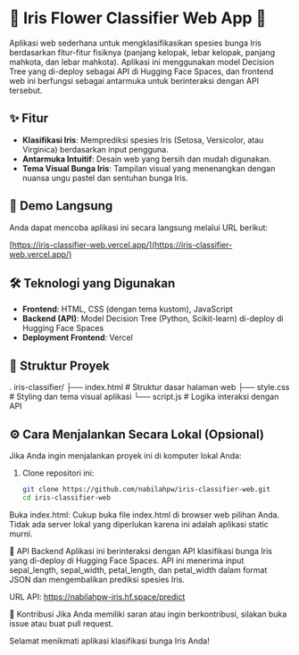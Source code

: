 # 🌸 Iris Flower Classifier Web App 🌸

Aplikasi web sederhana untuk mengklasifikasikan spesies bunga Iris berdasarkan fitur-fitur fisiknya (panjang kelopak, lebar kelopak, panjang mahkota, dan lebar mahkota). Aplikasi ini menggunakan model Decision Tree yang di-deploy sebagai API di Hugging Face Spaces, dan frontend web ini berfungsi sebagai antarmuka untuk berinteraksi dengan API tersebut.

## ✨ Fitur
- **Klasifikasi Iris**: Memprediksi spesies Iris (Setosa, Versicolor, atau Virginica) berdasarkan input pengguna.
- **Antarmuka Intuitif**: Desain web yang bersih dan mudah digunakan.
- **Tema Visual Bunga Iris**: Tampilan visual yang menenangkan dengan nuansa ungu pastel dan sentuhan bunga Iris.

## 🚀 Demo Langsung
Anda dapat mencoba aplikasi ini secara langsung melalui URL berikut:

[https://iris-classifier-web.vercel.app/](https://iris-classifier-web.vercel.app/)

## 🛠️ Teknologi yang Digunakan
- **Frontend**: HTML, CSS (dengan tema kustom), JavaScript
- **Backend (API)**: Model Decision Tree (Python, Scikit-learn) di-deploy di Hugging Face Spaces
- **Deployment Frontend**: Vercel

## 📄 Struktur Proyek
.
iris-classifier/
├── index.html    # Struktur dasar halaman web
├── style.css     # Styling dan tema visual aplikasi
└── script.js     # Logika interaksi dengan API

## ⚙️ Cara Menjalankan Secara Lokal (Opsional)
Jika Anda ingin menjalankan proyek ini di komputer lokal Anda:

1. Clone repositori ini:
   ```bash
   git clone https://github.com/nabilahpw/iris-classifier-web.git
   cd iris-classifier-web

Buka index.html:
Cukup buka file index.html di browser web pilihan Anda. Tidak ada server lokal yang diperlukan karena ini adalah aplikasi static murni.

🔗 API Backend
Aplikasi ini berinteraksi dengan API klasifikasi bunga Iris yang di-deploy di Hugging Face Spaces. API ini menerima input sepal_length, sepal_width, petal_length, dan petal_width dalam format JSON dan mengembalikan prediksi spesies Iris.

URL API: https://nabilahpw-iris.hf.space/predict

💖 Kontribusi
Jika Anda memiliki saran atau ingin berkontribusi, silakan buka issue atau buat pull request.

Selamat menikmati aplikasi klasifikasi bunga Iris Anda!
